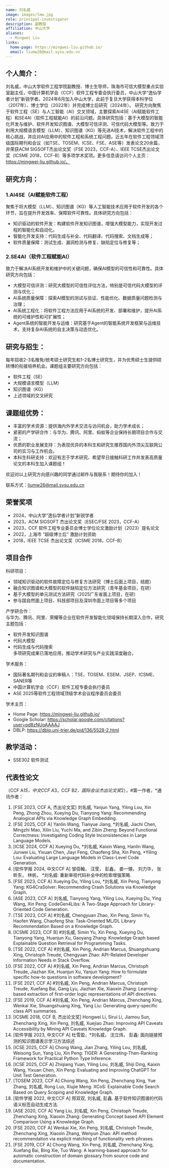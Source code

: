 ```yaml
---
name: 刘名威
image: images/lmw.jpg
role: principal-investigator
description: 副教授
affiliation: 中山大学
aliases:
  - Mingwei Liu
links:
  home-page: https://mingwei-liu.github.io/
  email: liumw26@mail.sysu.edu.cn
---
```


## 个人简介：
刘名威，中山大学软件工程学院副教授、博士生导师，珠海市可信大模型重点实验室副主任，中国计算机学会（CCF）软件工程专委会执行委员，中山大学“逸仙学者计划”新锐学者。2024年6月加入中山大学，此前于复旦大学获得本科学位（2017年）、博士学位（2022年）并完成博士后研究（2024年）。  研究方向聚焦于软件工程（SE）与人工智能（AI）交叉领域，主要探索AI4SE（AI赋能软件工程）和SE4AI（软件工程赋能AI）的前沿问题。具体研究包括：基于大模型的智能化开发与维护、软件开发知识图谱、大模型可信评测、可信代码大模型等。致力于利用大规模语言模型（LLM）、知识图谱（KG）等先进AI技术，解决软件工程中的核心挑战，并应对AI应用中的软件工程和系统工程问题。近五年在软件工程领域顶级国际期刊和会议（如TSE、TOSEM、ICSE、FSE、ASE等）发表论文20余篇，并荣获ACM SIGSOFT杰出论文奖（FSE 2023，CCF-A）、IEEE TCSE杰出论文奖（ICSME 2018，CCF-B）等多项学术奖项。更多信息请访问个人主页：https://mingwei-liu.github.io/。  

## 研究方向：  
### 1.AI4SE（AI赋能软件工程）  
聚焦于将大模型（LLM）、知识图谱（KG）等人工智能技术应用于软件开发的各个环节，旨在提升开发效率、保障软件可靠性。具体研究方向包括：
- 知识驱动的软件开发：构建软件开发知识图谱，增强大模型能力，实现开发过程的智能化和自动化。
- 智能化开发支持：代码生成与补全、代码翻译、代码搜索、文档生成等；
- 软件质量保障：测试生成、漏洞检测与修复、缺陷定位与修复等；  

### 2.SE4AI（软件工程赋能AI）  
致力于解决AI系统开发和维护中的关键问题，确保AI模型的可信性和可靠性。具体研究方向包括：  
- 大模型可信评测：研究大模型的可信性评估方法，特别是可信代码大模型的评测与优化；
- AI系统质量保障：探索AI模型的测试与验证、性能优化、数据质量问题检测与治理；
- AI系统工程化：将软件工程方法应用于AI系统的开发、部署和维护，提升AI系统的可维护性和可扩展性；
- Agent系统的智能开发与运维：研究基于Agent的智能系统开发框架与运维技术，支持复杂AI系统的自主决策与动态优化。  

## 研究与招生：
每年招收2-3名推免/统考硕士研究生和1-2名博士研究生，并为优秀硕士生提供硕转博的衔接培养机会。课题组主要研究方向包括：
- 软件工程（SE）
- 大规模语言模型（LLM）
- 知识图谱（KG）
- 上述领域的交叉研究  

## 课题组优势：
- 丰富的学术资源：提供海内外学术交流与访问机会，助力学术成长；
- 紧密的产学研合作：与华为、腾讯、阿里、蚂蚁等企业保持长期项目合作与交流；
- 优质的职业发展支持：为表现优异的本科生和研究生推荐国内外顶尖互联网公司的实习与工作机会。
- 本科生科研支持：欢迎有志于学术研究、希望早日接触科研工作并发表高质量论文的本科生加入课题组！  
 

欢迎对以上研究方向感兴趣的同学通过邮件与我联系！期待你的加入！  

联系方式：liumw26@mail.sysu.edu.cn  

## 荣誉奖项

- 2024，中山大学“逸仙学者计划”新锐学者
- 2023，ACM SIGSOFT 杰出论文奖（ESEC/FSE 2023，CCF-A）
- 2023，CCF 软件工程专业委员会博士学位论文激励计划（2023）提名论文
- 2022，上海市 “超级博士后” 激励计划资助
- 2018，IEEE TCSE 杰出论文奖（ICSME 2018，CCF-B）

## 项目合作

科研项目：  
- 领域知识驱动的软件故障定位与修复方法研究（博士后面上项目，结题）
- 融合知识图谱和大模型的软件缺陷定位方法研究（青年基金项目，在研）
- 基于大模型的单元测试方法研究（2025广东省面上项目，在研）
- 参与国自然面上项目、科技部项目及深圳市面上项目等多个项目  

产学研合作：  
与华为、腾讯、阿里、荣耀等企业在软件开发智能化领域保持长期深入合作，研究主题包括：
- 软件开发知识图谱
- 代码大模型
- 代码生成与代码搜索  
多项研究成果已落地应用，推动学术研究与产业实践深度融合。  

学术服务：  
- 国际著名期刊和会议的审稿人：TSE、TOSEM、ESEM、JSEP、ICSME、SANER等
- 中国计算机学会（CCF）软件工程专委会执行委员
- ASE 2025等软件工程领域顶级学术会议程序委员会委员  

学术主页：  
- Home Page: https://mingwei-liu.github.io/
- Google Scholar: https://scholar.google.com/citations?user=pd8zNUoAAAAJ
- DBLP: https://dblp.uni-trier.de/pid/136/5528-2.html

## 教学活动：
- SSE302 软件测试

## 代表性论文
（CCF A*15，中文CCF A*3，CCF B*2，国际会议杰出论文奖*2），#第一作者，*通讯作者：

1. [FSE 2023, CCF A, 杰出论文奖] 刘名威, Yanjun Yang, Yiling Lou, Xin Peng, Zhong Zhou, Xueying Du, Tianyong Yang: Recommending Analogical APIs via Knowledge Graph Embedding.
1. [FSE 2025, CCF A] Yanlin Wang, Tianyue Jiang, *刘名威, Jiachi Chen, Mingzhi Mao, Xilin Liu, Yuchi Ma, and Zibin Zheng: Beyond Functional Correctness: Investigating Coding Style Inconsistencies in Large Language Models.
1. [ICSE 2024, CCF A] Xueying Du, *刘名威, Kaixin Wang, Hanlin Wang, Junwei Liu, Yixuan Chen, Jiayi Feng, Chaofeng Sha, Xin Peng, *Yiling Lou: Evaluating Large Language Models in Class-Level Code Generation.
1. [软件学报 2024, 中文CCF A] 邹佰翰， 汪莹， 彭鑫， 娄一翎， 刘力华， 张昕东， 林帆， *刘名威: 重新审视代码补全中的检索增强策略.
1. [FSE 2023, CCF A] Xueying Du, Yiling Lou, *刘名威, Xin Peng, Tianyong Yang: KG4CraSolver: Recommending Crash Solutions via Knowledge Graph.
1. [ASE 2023, CCF A] 刘名威, Tianyong Yang, Yiling Lou, Xueying Du, Ying Wang, Xin Peng: CodeGen4Libs: A Two-Stage Approach for Library-Oriented Code Generation.
1. [TSE 2023, CCF A] #刘名威, Chengyuan Zhao, Xin Peng, Simin Yu, Haofen Wang, Chaofeng Sha: Task-Oriented ML/DL Library Recommendation Based on a Knowledge Graph.
1. [ICSME 2023, CCF B] #刘名威, Simin Yu, Xin Peng, Xueying Du, Tianyong Yang, Huanjun Xu, Gaoyang Zhang: Knowledge Graph based Explainable Question Retrieval for Programming Tasks. 
1. [TSE 2022, CCF A]  #刘名威, Xin Peng, Andrian Marcus, Shuangshuang Xing, Christoph Treude, Chengyuan Zhao: API-Related Developer Information Needs in Stack Overflow.
1. [FSE 2022, CCF A] #刘名威, Xin Peng, Andrian Marcus, Christoph Treude, Jiazhan Xie, Huanjun Xu, Yanjun Yang: How to formulate specific how-to questions in software development? 
1. [FSE 2021, CCF A] #刘名威, Xin Peng, Andrian Marcus, Christoph Treude, Xuefang Bai, Gang Lyu, Jiazhan Xie, Xiaoxin Zhang: Learning-based extraction of first-order logic representations of API directives. 
1. [FSE 2019, CCF A] #刘名威, Xin Peng, Andrian Marcus, Zhenchang Xing, Wenkai Xie, Shuangshuang Xing, Yang Liu: Generating query-specific class API summaries. 
1. [ICSME 2018, CCF B, 杰出论文奖] Hongwei Li, Sirui Li, Jiamou Sun, Zhenchang Xing, Xin Peng, 刘名威, Xuejiao Zhao: Improving API Caveats Accessibility by Mining API Caveats Knowledge Graph. 
1. [软件学报 2023, 中文CCF A] 杜雪盈，*刘名威， 沈立炜， 彭鑫: 面向链接预测的知识图谱表示学习方法综述
1. [ICSE 2025, CCF A] Chong Wang, Jian Zhang, Yiling Lou, 刘名威, Weisong Sun, Yang Liu, Xin Peng: TIGER: A Generating-Then-Ranking Framework for Practical Python Type Inference.
1. [ICSE 2025, CCF A] Zhiqiang Yuan, Yiling Lou, 刘名威, Shiji Ding, Kaixin Wang, Yixuan Chen, Xin Peng: Evaluating and Improving ChatGPT for Unit Test Generation.
1. [TOSEM 2023, CCF A]  Chong Wang, Xin Peng, Zhenchang Xing, Yue Zhang, 刘名威, Rong Luo, Xiujie Meng: XCoS: Explainable Code Search Based on Query Scoping and Knowledge Graph.
1. [软件学报 2022, 中文CCF A]  邢双双, 刘名威, 彭鑫. 基于软件知识图谱的代码语义标签自动生成方法.
1. [ASE 2020, CCF A]  Yang Liu, 刘名威, Xin Peng, Christoph Treude, Zhenchang Xing, Xiaoxin Zhang: Generating Concept based API Element Comparison Using a Knowledge Graph.
1. [FSE 2020, CCF A] Wenkai Xie, Xin Peng, 刘名威, Christoph Treude, Zhenchang Xing, Xiaoxin Zhang, Wenyun Zhao: API method recommendation via explicit matching of functionality verb phrases. 
1. [FSE 2019, CCF A] Chong Wang, Xin Peng, 刘名威, Zhenchang Xing, Xuefang Bai, Bing Xie, Tuo Wang: A learning-based approach for automatic construction of domain glossary from source code and documentation. 
